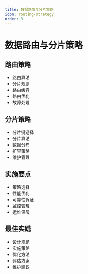 ```yaml
---
title: 数据路由与分片策略
icon: routing-strategy
order: 3
---
```


# 数据路由与分片策略

## 路由策略
- 路由算法
- 分片规则
- 路由缓存
- 路由优化
- 故障处理

## 分片策略
- 分片键选择
- 分片算法
- 数据分布
- 扩容策略
- 维护管理

## 实施要点
- 策略选择
- 性能优化
- 可靠性保证
- 监控管理
- 运维保障

## 最佳实践
- 设计规范
- 实施策略
- 优化方法
- 评估方案
- 维护建议
